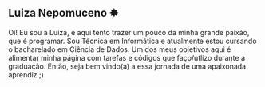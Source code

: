 ## Luiza Nepomuceno ✸

Oi! Eu sou a Luiza, e aqui tento trazer um pouco da minha grande paixão, que é programar. Sou Técnica em Informática e atualmente estou cursando o bacharelado em Ciência de Dados.
Um dos meus objetivos aqui é alimentar minha página com tarefas e códigos que faço/utlizo durante a graduação. Então, seja bem vindo(a) a essa jornada de uma apaixonada aprendiz ;)

<!--
**lulidsnn/lulidsnn** is a ✨ _special_ ✨ repository because its `README.md` (this file) appears on your GitHub profile.

Here are some ideas to get you started:

- 🔭 I’m currently working on ...
- 🌱 I’m currently learning ...
- 👯 I’m looking to collaborate on ...
- 🤔 I’m looking for help with ...
- 💬 Ask me about ...
- 📫 How to reach me: ...
- 😄 Pronouns: ...
- ⚡ Fun fact: ...
-->

